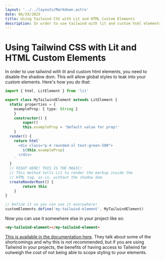 ```yaml
---
layout: '../../layouts/Markdown.astro'
date: 06/29/2025
title: Using Tailwind CSS with Lit and HTML Custom Elements
description: In order to use tailwind with lit and custom html elements, you need to disable the shadow dom. Here's how you do that!
---
```


# Using Tailwind CSS with Lit and HTML Custom Elements

In order to use tailwind with lit and custom html elements, you need to disable the shadow dom. This will allow global styles to leak into your custom elements. Here's how you do that:

```ts
import { html, LitElement } from 'lit'

export class MyTailwindElement extends LitElement {
  static properties = {
    exampleProp: { type: String }
	}
	constructor() {
		super()
		this.exampleProp = 'Default value for prop!'
	}
  render() {
    return html`
      <div class="p-4 rounded-xl text-green-500">
        ${this.exampleProp}
      </div>
    `
  }
  // RIGHT HERE! THIS IS THE MAGIC!
  // This method tells Lit to render the markup inside the
  // HTML tag, as-is, without the shadow dom.
  createRenderRoot() {
		return this
	}
}

// Define it so you can use it everywhere!
customElements.define('my-tailwind-element', MyTailwindElement)
```

Now you can use it somewhere else in your project like so:

```html
<my-tailwind-element></my-tailwind-element>
```

[This is available in the documentation here](https://lit.dev/docs/components/shadow-dom/#implementing-createrenderroot). They talk about some of the shortcomings and why this is not recommended, but if you are using Tailwind in your projects, the benefits of having access to Tailwind far outweigh the cost of not being able to scope styling to your elements.
